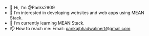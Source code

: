 - 👋 Hi, I’m @Panks2809
- 👀 I’m interested in developing websites and web apps using MEAN Stack.
- 🌱 I’m currently learning MEAN Stack. <!-- 💞️ I’m looking to collaborate on ...--->
- 📫 How to reach me: Email: pankajbhadwalinert@gmail.com

<!---
Panks2809/Panks2809 is a ✨ special ✨ repository because its `README.md` (this file) appears on your GitHub profile.
You can click the Preview link to take a look at your changes.
--->
